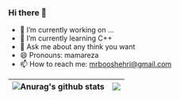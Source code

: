 ### Hi there 👋

<!--
**mrbooshehri/mrbooshehri** is a ✨ _special_ ✨ repository because its `README.md` (this file) appears on your GitHub profile.
- 👯 I’m looking to collaborate on ...
- 🤔 I’m looking for help with ...
- ⚡ Fun fact: 
-->

- 🔭 I’m currently working on ...
- 🌱 I’m currently learning C++
- 💬 Ask me about any think you want
- 😄 Pronouns: mamareza
- 📫 How to reach me: mrbooshehri@gmail.com


| <img align="center" src="https://github-readme-stats.vercel.app/api?username=mrbooshehri&show_icons=true&include_all_commits=true&theme=buefy&hide_border=true" alt="Anurag's github stats" /> | <img align="center" src="https://github-readme-stats.vercel.app/api/top-langs/?username=mrbooshehri&layout=compact&theme=buefy&hide_border=true" /> |
| ------------- | ------------- |

